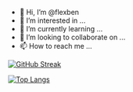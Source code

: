 - 👋 Hi, I’m @flexben
- 👀 I’m interested in ...
- 🌱 I’m currently learning ...
- 💞️ I’m looking to collaborate on ...
- 📫 How to reach me ...

[![GitHub Streak](http://github-readme-streak-stats.herokuapp.com?user=flexben&theme=dark&background=000000)](https://git.io/streak-stats)

[![Top Langs](https://github-readme-stats.vercel.app/api/top-langs/?username=flexben&layout=compact&theme=vision-friendly-dark)](https://github.com/anuraghazra/github-readme-stats)

<!---
flexben/flexben is a ✨ special ✨ repository because its `README.md` (this file) appears on your GitHub profile.
You can click the Preview link to take a look at your changes.
--->
